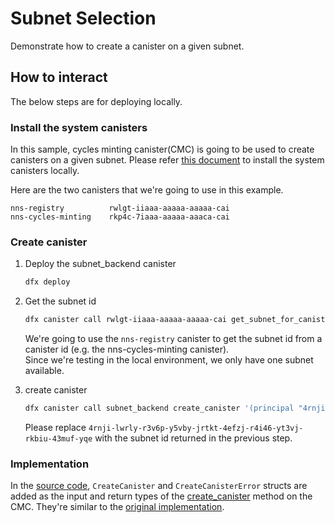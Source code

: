 # Subnet Selection
Demonstrate how to create a canister on a given subnet.

## How to interact

The below steps are for deploying locally.

### Install the system canisters

In this sample, cycles minting canister(CMC) is going to be used to create canisters on a given subnet. Please refer [this document](https://github.com/zhangwei983/deploy_icp_ledger/blob/main/by_dfx_nns/README.md) to install the system canisters locally.

Here are the two canisters that we're going to use in this example.

```
nns-registry          rwlgt-iiaaa-aaaaa-aaaaa-cai
nns-cycles-minting    rkp4c-7iaaa-aaaaa-aaaca-cai
```

### Create canister

1. Deploy the subnet_backend canister
   ```bash
   dfx deploy
   ```
1. Get the subnet id
   ```bash
   dfx canister call rwlgt-iiaaa-aaaaa-aaaaa-cai get_subnet_for_canister '(record {"principal"= opt principal "rkp4c-7iaaa-aaaaa-aaaca-cai"})'
   ```
   We're going to use the `nns-registry` canister to get the subnet id from a canister id (e.g. the nns-cycles-minting canister).  
   Since we're testing in the local environment, we only have one subnet available.

1. create canister
   ```bash
   dfx canister call subnet_backend create_canister '(principal "4rnji-lwrly-r3v6p-y5vby-jrtkt-4efzj-r4i46-yt3vj-rkbiu-43muf-yqe")'
   ```
   Please replace `4rnji-lwrly-r3v6p-y5vby-jrtkt-4efzj-r4i46-yt3vj-rkbiu-43muf-yqe` with the subnet id returned in the previous step.

### Implementation

In the [source code](./src/subnet_backend/src/lib.rs), `CreateCanister` and `CreateCanisterError` structs are added as the input and return types of the [create_canister](https://github.com/dfinity/ic/blob/master/rs/nns/cmc/cmc.did#L220) method on the CMC. They're similar to the [original implementation](https://github.com/dfinity/ic/blob/master/rs/nns/cmc/cmc.did).
